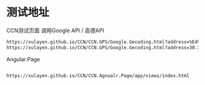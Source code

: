 ﻿# 测试地址
CCN测试页面 调用Google API / 高德API 

```html
https://xulayen.github.io/CCN/CCN.GPS/Google.Gecoding.html?address=%E4%B8%8A%E6%B5%B7%E6%B5%A6%E4%B8%9C%E6%96%B0%E5%8C%BA
https://xulayen.github.io/CCN/CCN.GPS/Google.Gecoding.html?address=30.335165%2C112.239741

```

Angular.Page

```html

https://xulayen.github.io/CCN/CCN.Agnualr.Page/app/views/index.html

```
